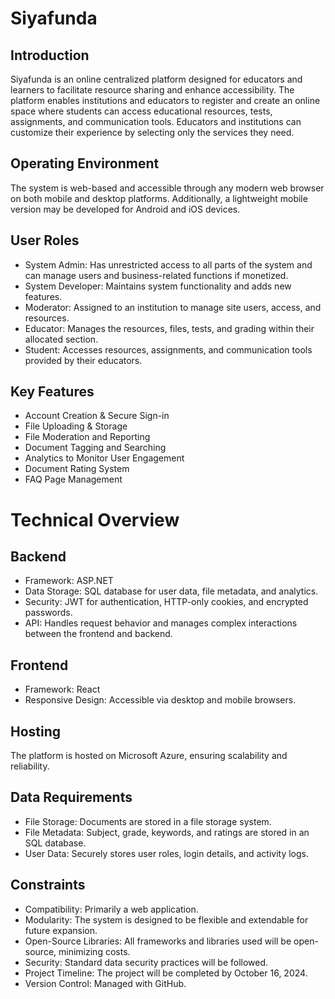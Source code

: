 # Siyafunda
## Introduction
Siyafunda is an online centralized platform designed for educators and learners to facilitate resource sharing and enhance accessibility. The platform enables institutions and educators to register and create an online space where students can access educational resources, tests, assignments, and communication tools. Educators and institutions can customize their experience by selecting only the services they need.

## Operating Environment
The system is web-based and accessible through any modern web browser on both mobile and desktop platforms. Additionally, a lightweight mobile version may be developed for Android and iOS devices.

## User Roles
* System Admin: Has unrestricted access to all parts of the system and can manage users and business-related functions if monetized.
* System Developer: Maintains system functionality and adds new features.
* Moderator: Assigned to an institution to manage site users, access, and resources.
* Educator: Manages the resources, files, tests, and grading within their allocated section.
* Student: Accesses resources, assignments, and communication tools provided by their educators.
## Key Features
* Account Creation & Secure Sign-in
* File Uploading & Storage
* File Moderation and Reporting
* Document Tagging and Searching
* Analytics to Monitor User Engagement
* Document Rating System
* FAQ Page Management
# Technical Overview
## Backend
* Framework: ASP.NET
* Data Storage: SQL database for user data, file metadata, and analytics.
* Security: JWT for authentication, HTTP-only cookies, and encrypted passwords.
* API: Handles request behavior and manages complex interactions between the frontend and backend.
## Frontend
* Framework: React
* Responsive Design: Accessible via desktop and mobile browsers.
## Hosting
The platform is hosted on Microsoft Azure, ensuring scalability and reliability.
## Data Requirements
* File Storage: Documents are stored in a file storage system.
* File Metadata: Subject, grade, keywords, and ratings are stored in an SQL database.
* User Data: Securely stores user roles, login details, and activity logs.
## Constraints
* Compatibility: Primarily a web application.
* Modularity: The system is designed to be flexible and extendable for future expansion.
* Open-Source Libraries: All frameworks and libraries used will be open-source, minimizing costs.
* Security: Standard data security practices will be followed.
* Project Timeline: The project will be completed by October 16, 2024.
* Version Control: Managed with GitHub.

